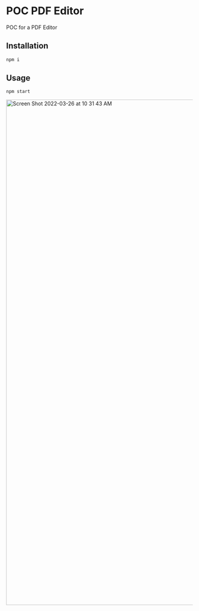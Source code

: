 # POC PDF Editor

POC for a PDF Editor

## Installation

```bash
npm i
```

## Usage

```bash
npm start
```

<img width="1366" alt="Screen Shot 2022-03-26 at 10 31 43 AM" src="https://user-images.githubusercontent.com/5667514/160246405-de93ffa7-c402-4a86-9d46-63486c95cac7.png">
